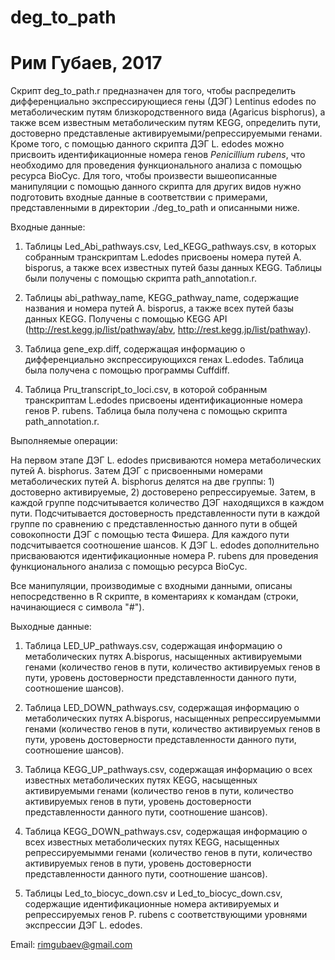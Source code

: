 # deg_to_path
# Рим Губаев, 2017

Скрипт deg_to_path.r предназначен для того, чтобы распределить дифференциально экспрессирующиеся гены (ДЭГ) Lentinus edodes по метаболическим путям близкородственного вида (Agaricus bisphorus), а также всем известным метаболическим путям KEGG, определить пути, достоверно представленые активируемыми/репрессируемыми генами. Кроме того, с помощью данного скрипта ДЭГ L. edodes можно присвоить идентификационные номера генов *Penicillium rubens*, что необходимо для проведения функционального анализа с помощью ресурса BioCyc.
Для того, чтобы произвести вышеописанные манипуляции с помощью данного скрипта для других видов нужно подготовить входные данные в соответствии с примерами, представленными в директории ./deg_to_path и описанными ниже.

Входные данные:

1) Таблицы Led_Abi_pathways.csv, Led_KEGG_pathways.csv, в которых собранным транскриптам L.edodes присвоены номера путей A. bisporus, а также всех известных путей базы данных KEGG. Таблицы были получены с помощью скрипта path_annotation.r.

2) Таблицы abi_pathway_name,  KEGG_pathway_name, содержащие названия и номера путей A. bisporus, а также всех путей базы данных KEGG. Получены c помощью KEGG API (http://rest.kegg.jp/list/pathway/abv, http://rest.kegg.jp/list/pathway).

3) Таблица gene_exp.diff, содержащая информацию о дифференциально экспрессирующихся генах L.edodes. Таблица была получена с помощью программы Cuffdiff.

4) Таблица Pru_transcript_to_loci.csv, в которой собранным транскриптам L.edodes присвоены идентификационные номера генов P. rubens. Таблица была получена с помощью скрипта path_annotation.r.

Выполняемые операции:

На первом этапе ДЭГ L. edodes присвиваются номера метаболических путей A. bisphorus. Затем ДЭГ с присвоенными номерами метаболических путей A. bisphorus делятся на две группы: 1) достоверно активируемые, 2) достоверено репрессируемые. Затем, в каждой группе подсчитывается количество ДЭГ находящихся в каждом пути. Подсчитывается достоверность представленности пути в каждой группе по сравнению с представленностью данного пути в общей совокопности ДЭГ с помощью теста Фишера. Для каждого пути подсчитывается соотношение шансов.
К ДЭГ L. edodes дополнительно присваюваются идентификационные номера P. rubens для проведения функционального анализа с помощью ресурса BioCyc.

Все манипуляции, производимые с входными данными, описаны непосредственно в R скрипте, в коментариях к командам (строки, начинающиеся с символа "#").

Выходные данные:

1) Таблица LED_UP_pathways.csv, содержащая информацию о метаболических путях A.bisporus, насыщенных активируемыми генами (количество генов в пути, количество активируемых генов  в пути, уровень достоверности представленности данного пути, соотношение шансов).

2) Таблица LED_DOWN_pathways.csv, содержащая информацию о метаболических путях A.bisporus, насыщенных репрессируемымми генами (количество генов в пути, количество активируемых генов  в пути, уровень достоверности представленности данного пути, соотношение шансов).

3) Таблица KEGG_UP_pathways.csv, содержащая информацию о всех известных метаболических путях KEGG, насыщенных активируемыми генами (количество генов в пути, количество активируемых генов  в пути, уровень достоверности представленности данного пути, соотношение шансов).

4) Таблица KEGG_DOWN_pathways.csv, содержащая информацию о всех известных метаболических путях KEGG, насыщенных репрессируемымми генами (количество генов в пути, количество активируемых генов  в пути, уровень достоверности представленности данного пути, соотношение шансов).

5) Таблицы Led_to_biocyc_down.csv и Led_to_biocyc_down.csv, содержащие идентификационные номера активируемых и репрессируемых генов P. rubens с соответствующими уровнями экспрессии ДЭГ L. edodes.

Email: rimgubaev@gmail.com
